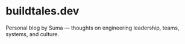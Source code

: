# buildtales.dev
Personal blog by Suma — thoughts on engineering leadership, teams, systems, and culture.

